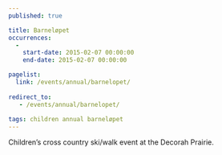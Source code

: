 ```yaml
---
published: true

title: Barneløpet
occurrences:
  -
    start-date: 2015-02-07 00:00:00
    end-date: 2015-02-07 00:00:00

pagelist:
  link: /events/annual/barnelopet/
  
redirect_to:
   - /events/annual/barnelopet/
     
tags: children annual barneløpet
---
```

Children’s cross country ski/walk event at the Decorah Prairie.
